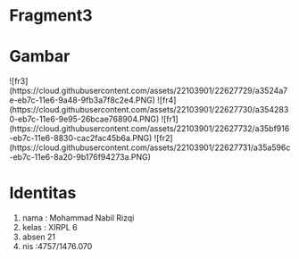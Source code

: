 # Fragment3

<h1> Gambar </h1>
![fr3](https://cloud.githubusercontent.com/assets/22103901/22627729/a3524a7e-eb7c-11e6-9a48-9fb3a7f8c2e4.PNG)
![fr4](https://cloud.githubusercontent.com/assets/22103901/22627730/a3542830-eb7c-11e6-9e95-26bcae768904.PNG)
![fr1](https://cloud.githubusercontent.com/assets/22103901/22627732/a35bf916-eb7c-11e6-8830-cac2fac45b6a.PNG)
![fr2](https://cloud.githubusercontent.com/assets/22103901/22627731/a35a596c-eb7c-11e6-8a20-9b176f94273a.PNG)

<h1> Identitas </h1>
<ol>
<li> nama : Mohammad Nabil Rizqi </li>
<li> kelas : XIRPL 6 </li>
<li> absen 21</li>
<li> nis :4757/1476.070 </li>
</ol>
